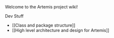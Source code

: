 Welcome to the Artemis project wiki!

Dev Stuff
* [[Class and package structure]]
* [[High level architecture and design for Artemis]]
